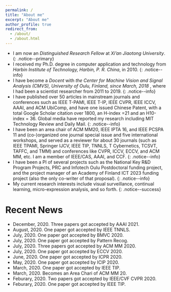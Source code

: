 ```yaml
---
permalink: /
title: "About me"
excerpt: "About me"
author_profile: true
redirect_from: 
  - /about/
  - /about.html
---
```


* I am now an <i> Distinguished Research Fellow </i> at <i>Xi’an Jiaotong University</i>. 
{: .notice--primary}
* I received my Ph.D. degree in computer application and technology from <i>Harbin Institute of Technology, Harbin, P. R. China</i>, in 2010.
{: .notice--info} 
* I have become a <i>Docent</i> with <i>the Center for Machine Vision and Signal Analysis (CMVS), University of Oulu, Finland, since March, 2018 </i>, where I had been a scientist researcher from 2011 to 2019. 
{: .notice--info} 
* I have published over 50 articles in mainstream journals and conferences such as IEEE T-PAMI, IEEE T-IP, IEEE CVPR, IEEE ICCV, AAAI, and ACM UbiComp, and have one issued Chinese Patent, with a total Google Scholar citation over 1800, an H-index =21 and an H10-index = 36. Global media have reported my research including MIT Technology Review and Daily Mail.
{: .notice--info} 
* I have been an area chair of ACM MM20, IEEE IPTA 16, and IEEE PCSPA 11 and (co-)organized one journal special issue and five international workshops, and served as a reviewer for about 30 journals (such as IEEE TPAMI, Springer IJCV, IEEE TIP, TNNLS, T Cybernetics, TCSVT, TAFFC, and TMM) and conferences like CVPR, ICCV, ECCV, and ACM MM, etc. I am a member of IEEE/CAS, AAAI, and CCF. 
{: .notice--info}   
* I have been a PI of several projects such as the National Key R&D Program Projects, PRC and Infotech Oulu Postdoctoral funding project, and the project manager of an Academy of Finland ICT 2023 funding project (also the only co-writer of that proposal). 
{: .notice--info} 
* My current research interests include visual surveillance, continual learning, micro-expression analysis, and so forth. 
{: .notice--success}

# Recent News
* December, 2020. Three papers got accepted by AAAI 2021.
* August, 2020. One paper got accepted by IEEE TNNLS.
* July, 2020. One paper got accepted by BMVC 2020.
* July, 2020. One paper got accepted by Pattern Recog.
* July, 2020. Three papers got accepted by ACM MM 2020.
* July, 2020. One paper got accepted by ECCV 2020.
* June, 2020. One paper got accepted by ICPR 2020.
* May, 2020. One paper got accepted by ICIP 2020.
* March, 2020. One paper got accepted by IEEE TIP. 
* March, 2020. Becomes an Area Chari of ACM MM 20.
* Feburary, 2020. Two papers got accepted by IEEE/CVF CVPR 2020.
* Feburary, 2020. One paper got accepted by IEEE TIP.